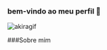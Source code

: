 ### bem-vindo ao meu perfil 🥀

![akiragif](https://user-images.githubusercontent.com/130713451/231973504-32aa7297-f877-44a7-8043-18ae06ac5bad.gif)

###Sobre mim
